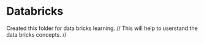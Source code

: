 # Databricks
Created this folder for data bricks learning. 
// This will help to userstand the data bricks concepts.
//
